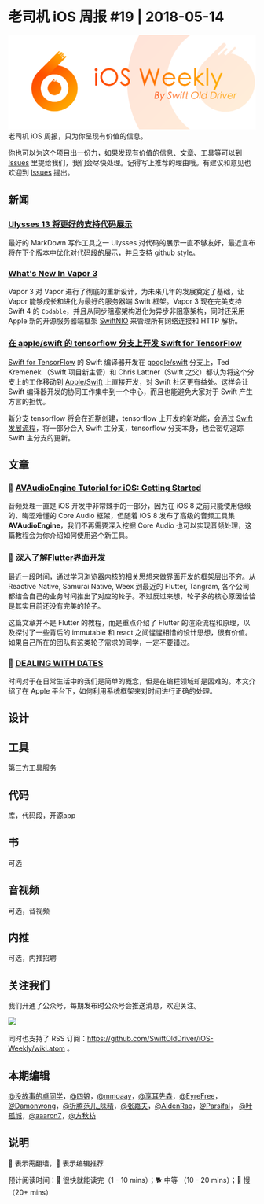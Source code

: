 # 老司机 iOS 周报 #19 | 2018-05-14

![ios-weekly](../assets/ios-weekly.png)
老司机 iOS 周报，只为你呈现有价值的信息。

你也可以为这个项目出一份力，如果发现有价值的信息、文章、工具等可以到 [Issues](https://github.com/SwiftOldDriver/iOS-Weekly/issues) 里提给我们，我们会尽快处理。记得写上推荐的理由哦。有建议和意见也欢迎到 [Issues](https://github.com/SwiftOldDriver/iOS-Weekly/issues) 提出。

## 新闻

### [Ulysses 13 将更好的支持代码展示](https://ulyssesapp.com/blog/2018/05/preview-code-blocks/)

最好的 MarkDown 写作工具之一 Ulysses 对代码的展示一直不够友好，最近宣布将在下个版本中优化对代码段的展示，并且支持 github style。

### [What's New In Vapor 3](https://geeks.brokenhands.io/blog/posts/whats-new-in-vapor-3)

Vapor 3 对 Vapor 进行了彻底的重新设计，为未来几年的发展奠定了基础，让 Vapor 能够成长和进化为最好的服务器端 Swift 框架。Vapor 3 现在完美支持 Swift 4 的 `Codable`，并且从同步阻塞架构进化为异步非阻塞架构，同时还采用 Apple 新的开源服务器端框架 [SwiftNIO](https://github.com/apple/swift-nio) 来管理所有网络连接和 HTTP 解析。

### [在 apple/swift 的 tensorflow 分支上开发 Swift for TensorFlow](https://forums.swift.org/t/swift-for-tensorflow-to-be-developed-on-tensorflow-branch-on-apple-swift-on-github/12595)

[Swift for TensorFlow](https://www.tensorflow.org/community/swift) 的 Swift 编译器开发在 [google/swift](https://github.com/google/swift) 分支上，Ted Kremenek （Swift 项目新主管）和 Chris Lattner（Swift 之父）都认为将这个分支上的工作移动到 [Apple/Swift](https://github.com/apple/swift) 上直接开发，对 Swift 社区更有益处。这样会让 Swift 编译器开发的协同工作集中到一个中心，而且也能避免大家对于 Swift 产生方言的担忧。

新分支 tensorflow 将会在近期创建，tensorflow 上开发的新功能，会通过 [Swift 发展流程](https://github.com/apple/swift-evolution)，将一部分合入 Swift 主分支，tensorflow 分支本身，也会密切追踪 Swift 主分支的更新。


## 文章

### 🐢 [AVAudioEngine Tutorial for iOS: Getting Started](https://www.raywenderlich.com/185090/avaudioengine-tutorial-for-ios-getting-started)

音频处理一直是 iOS 开发中非常棘手的一部分，因为在 iOS 8 之前只能使用低级的、晦涩难懂的 Core Audio 框架，但随着 iOS 8 发布了高级的音频工具集 **AVAudioEngine**，我们不再需要深入挖掘 Core Audio 也可以实现音频处理，这篇教程会为你介绍如何使用这个新工具。

### 🐎 [深入了解Flutter界面开发](https://mp.weixin.qq.com/s/z2r2OmnY7r7dQrkO8ndkFQ)

最近一段时间，通过学习浏览器内核的相关思想来做界面开发的框架层出不穷。从Reactive Native, Samurai Native, Weex 到最近的 Flutter, Tangram, 各个公司都结合自己的业务时间推出了对应的轮子。不过反过来想，轮子多的核心原因恰恰是其实目前还没有完美的轮子。

这篇文章并不是 Flutter 的教程，而是重点介绍了 Flutter 的渲染流程和原理，以及探讨了一些背后的 immutable 和 react 之间惺惺相惜的设计思想，很有价值。如果自己所在的团队有这类轮子需求的同学，一定不要错过。

### 🐎 [DEALING WITH DATES](http://martiancraft.com/blog/2018/05/dealing-with-dates/)

时间对于在日常生活中的我们是简单的概念，但是在编程领域却是困难的。本文介绍了在 Apple 平台下，如何利用系统框架来对时间进行正确的处理。


## 设计

## 工具

第三方工具服务

## 代码

库，代码段，开源app

## 书

可选

## 音视频

可选，音视频

## 内推

可选，内推招聘

## 关注我们

我们开通了公众号，每期发布时公众号会推送消息，欢迎关注。

![](https://github.com/SwiftOldDriver/iOS-Weekly/blob/master/assets/qrcode_for_wechat.jpg?raw=true)

同时也支持了 RSS 订阅：https://github.com/SwiftOldDriver/iOS-Weekly/wiki.atom 。

## 本期编辑

[@没故事的卓同学](https://weibo.com/1926303682/profile)，[@四娘](https://kemchenj.github.io)，[@mmoaay](https://weibo.com/u/1302422271)，[@享耳先森](https://github.com/iblacksun)，[@EyreFree](https://weibo.com/eyrefree777)，[@Damonwong](https://weibo.com/damonone)，[@折腾范儿_味精](http://weibo.com/agvicking)，[@张嘉夫](https://weibo.com/2949394297)，[@AidenRao](https://weibo.com/AidenRao)，[@Parsifal](https://weibo.com/parsifalchang)， [@叶孤城](https://weibo.com/u/1438670852)，[@aaaron7](https://weibo.com/aaaron7)，[@方秋枋](https://weibo.com/100mango)

## 说明

🚧 表示需翻墙，🌟 表示编辑推荐

预计阅读时间：🐎 很快就能读完（1 - 10 mins）；🐕 中等 （10 - 20 mins）；🐢 慢（20+ mins）
